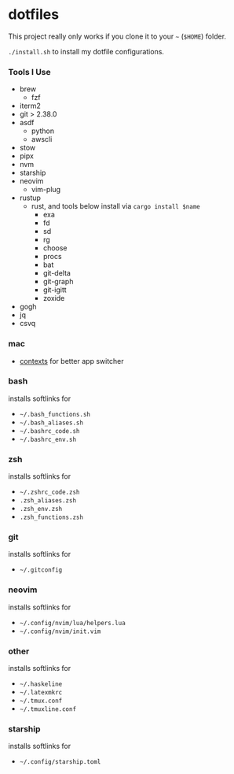 # dotfiles

This project really only works if you clone it to your `~` (`$HOME`) folder.

`./install.sh` to install my dotfile configurations.

### Tools I Use

* brew
  * fzf
* iterm2
* git > 2.38.0
* asdf
  * python
  * awscli
* stow
* pipx
* nvm
* starship
* neovim
  * vim-plug
* rustup
  * rust, and tools below install via `cargo install $name`
    * exa
    * fd
    * sd
    * rg
    * choose
    * procs
    * bat
    * git-delta
    * git-graph
    * git-igitt
    * zoxide
* gogh
* jq
* csvq

### mac

* [contexts](https://contexts.co/) for better app switcher

### bash

installs softlinks for

* `~/.bash_functions.sh`
* `~/.bash_aliases.sh`
* `~/.bashrc_code.sh`
* `~/.bashrc_env.sh`

### zsh

installs softlinks for

* `~/.zshrc_code.zsh`
* `.zsh_aliases.zsh`
* `.zsh_env.zsh`
* `.zsh_functions.zsh`

### git

installs softlinks for

* `~/.gitconfig`

### neovim

installs softlinks for

* `~/.config/nvim/lua/helpers.lua`
* `~/.config/nvim/init.vim`

### other

installs softlinks for

* `~/.haskeline`
* `~/.latexmkrc`
* `~/.tmux.conf`
* `~/.tmuxline.conf`

### starship

installs softlinks for

* `~/.config/starship.toml`

